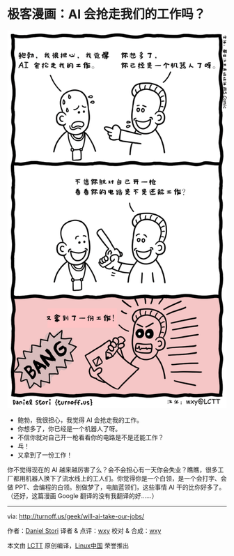 极客漫画：AI 会抢走我们的工作吗？
===============

![Will AI Take Our Jobs?](./will-ai-take-our-jobs.png)

- 鲍勃，我很担心，我觉得 AI 会抢走我的工作。
- 你想多了，你已经是一个机器人了呀。
- 不信你就对自己开一枪看看你的电路是不是还能工作？
- 乓！
- 又拿到了一份工作！

你不觉得现在的 AI 越来越厉害了么？会不会担心有一天你会失业？瞧瞧，很多工厂都用机器人换下了流水线上的工人们。你觉得你是一个白领，是一个会打字、会做 PPT、会编程的白领。别做梦了，电脑蓝领们，这些事情 AI 干的比你好多了。（还好，这篇漫画 Google 翻译的没有我翻译的好……）

---
via: http://turnoff.us/geek/will-ai-take-our-jobs/

作者：[Daniel Stori][a]
译者 & 点评：[wxy](https://github.com/wxy)
校对 & 合成：[wxy](https://github.com/wxy)

本文由 [LCTT](https://github.com/LCTT/TranslateProject) 原创编译，[Linux中国](https://linux.cn/) 荣誉推出

[a]:http://turnoff.us/about/
